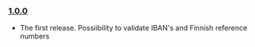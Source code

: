 ### [1.0.0](https://github.com/vkomulai/finnish-business-utils/releases/tag/v1.0.0)

- The first release. Possiibility to validate IBAN's and Finnish reference numbers
